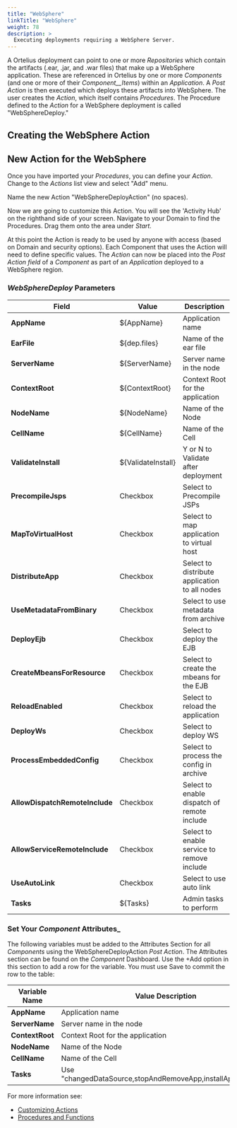 ```yaml
---
title: "WebSphere"
linkTitle: "WebSphere"
weight: 78
description: >
  Executing deployments requiring a WebSphere Server.
---
```


A Ortelius deployment can point to one or more _Repositories_ which contain the artifacts (.ear, .jar, and .war files) that make up a WebSphere application. These are referenced in Ortelius by one or more _Components_ (and one or more of their _Component__Items_) within an _Application_. A _Post Action_ is then executed which deploys these artifacts into WebSphere. The user creates the _Action_, which itself contains _Procedures_. The Procedure defined to the _Action_ for a WebSphere deployment is called "WebSphereDeploy."

## Creating the WebSphere Action

## New Action for the WebSphere

Once you have imported your _Procedures_, you can define your _Action_. Change to the _Actions_ list view and select "Add" menu.

Name the new Action "WebSphereDeployAction" (no spaces).

Now we are going to customize this Action. You will see the 'Activity Hub' on the righthand side of your screen. Navigate to your Domain to find the Procedures. Drag them onto the area under _Start._

At this point the Action is ready to be used by anyone with access (based on Domain and security options). Each Component that uses the Action will need to define specific values.
The _Action_ can now be placed into the _Post Action field_ of a _Component_ as part of an _Application_ deployed to a WebSphere region.

### _WebSphereDeploy_ Parameters

| **Field** | Value | Description |
| --- | --- | --- |
| **AppName** | ${AppName} | Application name |
| **EarFile** | ${dep.files} |  Name of the ear file |
| **ServerName** | ${ServerName} | Server name in the node |
| **ContextRoot** | ${ContextRoot} | Context Root for the application |
| **NodeName** | ${NodeName} |  Name of the Node |
| **CellName** | ${CellName} | Name of the Cell |
| **ValidateInstall** | ${ValidateInstall} | Y or N to Validate after deployment |
| **PrecompileJsps** | Checkbox | Select to Precompile JSPs |
| **MapToVirtualHost** | Checkbox | Select to map application to virtual host |
| **DistributeApp** | Checkbox | Select to distribute application to all nodes |
| **UseMetadataFromBinary** | Checkbox | Select to use metadata from archive |
| **DeployEjb** | Checkbox | Select to deploy the EJB |
| **CreateMbeansForResource** | Checkbox | Select to create the mbeans for the EJB |
| **ReloadEnabled** | Checkbox | Select to  reload the application |
| **DeployWs** | Checkbox | Select to deploy WS |
| **ProcessEmbeddedConfig** | Checkbox | Select to process the config in archive |
| **AllowDispatchRemoteInclude** | Checkbox | Select to enable dispatch of remote include |
| **AllowServiceRemoteInclude** | Checkbox | Select to enable service to remove include |
| **UseAutoLink** | Checkbox | Select to use auto link |
| **Tasks** | ${Tasks} | Admin tasks to perform |

### Set Your _Component_ Attributes_

The following variables must be added to the Attributes Section for all  _Components_ using the WebSphereDeployAction _Post Action_.  The Attributes section can be found on the _Component_ Dashboard.  Use the +Add option in this section to add a row for the variable. You must use Save to commit the row to the table:

| Variable Name | Value Description |
|--- | --- |
| **AppName** | Application name |
| **ServerName** | Server name in the node |
| **ContextRoot** | Context Root for the application |
| **NodeName** | Name of the Node |
| **CellName** | Name of the Cell |
| **Tasks** | Use "changedDataSource,stopAndRemoveApp,installApp,startApp" |

For more information see:

- [Customizing Actions](/guides/userguide/first-steps/2-define-your-actions/)
- [Procedures and Functions](/guides/userguide/customizations/2-define-your-functions-and-procedures/)
